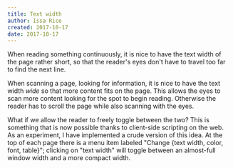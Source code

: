 ```yaml
---
title: Text width
author: Issa Rice
created: 2017-10-17
date: 2017-10-17
---
```


When reading something continuously, it is nice to have the text width of the
page rather short, so that the reader's eyes don't have to travel too far to
find the next line.

When scanning a page, looking for information, it is nice to have the text
width *wide* so that more content fits on the page. This allows the eyes to
scan more content looking for the spot to begin reading. Otherwise the reader
has to scroll the page while also scanning with the eyes.

What if we allow the reader to freely toggle between the two? This is something
that is now possible thanks to client-side scripting on the web. As an
experiment, I have implemented a crude version of this idea. At the top of each
page there is a menu item labeled "Change {text width, color, font, table}";
clicking on "text width" will toggle between an almost-full window width and a
more compact width.
